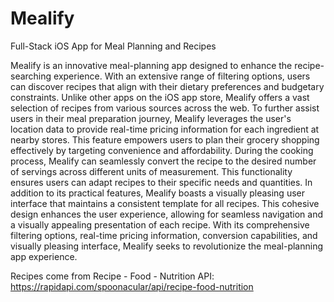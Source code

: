 # Mealify
Full-Stack iOS App for Meal Planning and Recipes

Mealify is an innovative meal-planning app designed to enhance the recipe-searching experience. With an extensive range of filtering options, users can discover recipes that align with their dietary preferences and budgetary constraints. Unlike other apps on the iOS app store, Mealify offers a vast selection of recipes from various sources across the web. To further assist users in their meal preparation journey, Mealify leverages the user's location data to provide real-time pricing information for each ingredient at nearby stores. This feature empowers users to plan their grocery shopping effectively by targeting convenience and affordability. During the cooking process, Mealify can seamlessly convert the recipe to the desired number of servings across different units of measurement. This functionality ensures users can adapt recipes to their specific needs and quantities. In addition to its practical features, Mealify boasts a visually pleasing user interface that maintains a consistent template for all recipes. This cohesive design enhances the user experience, allowing for seamless navigation and a visually appealing presentation of each recipe. With its comprehensive filtering options, real-time pricing information, conversion capabilities, and visually pleasing interface, Mealify seeks to revolutionize the meal-planning app experience.

Recipes come from Recipe - Food - Nutrition API: https://rapidapi.com/spoonacular/api/recipe-food-nutrition 
